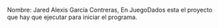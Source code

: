 Nombre: Jared Alexis García Contreras, 
En JuegoDados esta el proyecto que hay que ejecutar para iniciar el programa.
